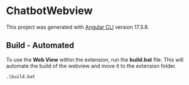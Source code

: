 # ChatbotWebview

This project was generated with [Angular CLI](https://github.com/angular/angular-cli) version 17.3.8.


## Build - Automated

To use the **Web View** within the extension, run the **build.bat** file. This will automate the build of the webview and move it to the extension folder.
```
.\build.bat
```